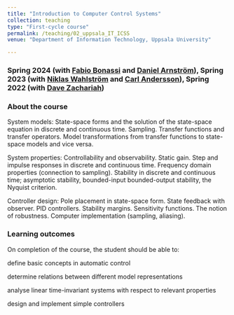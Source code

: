 ```yaml
---
title: "Introduction to Computer Control Systems"
collection: teaching
type: "First-cycle course"
permalink: /teaching/02_uppsala_IT_ICSS
venue: "Department of Information Technology, Uppsala University"

---
```


### **Spring 2024 (with [Fabio Bonassi](https://www.it.uu.se/katalog/fabbo794) and [Daniel Arnström](https://www.it.uu.se/katalog/danar782)), Spring 2023 (with [Niklas Wahlström](http://www.it.uu.se/katalog/nikwa778) and [Carl Andersson](http://www.it.uu.se/katalog/caran948)), Spring 2022 (with [Dave Zachariah](http://www.it.uu.se/katalog/davza513))**

### **About the course**

System models: State-space forms and the solution of the state-space equation in discrete and continuous time. Sampling. Transfer functions and transfer operators. Model transformations from transfer functions to state-space models and vice versa.

System properties: Controllability and observability. Static gain. Step and impulse responses in discrete and continuous time. Frequency domain properties (connection to sampling). Stability in discrete and continuous time; asymptotic stability, bounded-input bounded-output stability, the Nyquist criterion.

Controller design: Pole placement in state-space form. State feedback with observer. PID controllers. Stability margins. Sensitivity functions. The notion of robustness. Computer implementation (sampling, aliasing).


### **Learning outcomes**

On completion of the course, the student should be able to:

define basic concepts in automatic control

determine relations between different model representations

analyse linear time-invariant systems with respect to relevant properties

design and implement simple controllers
